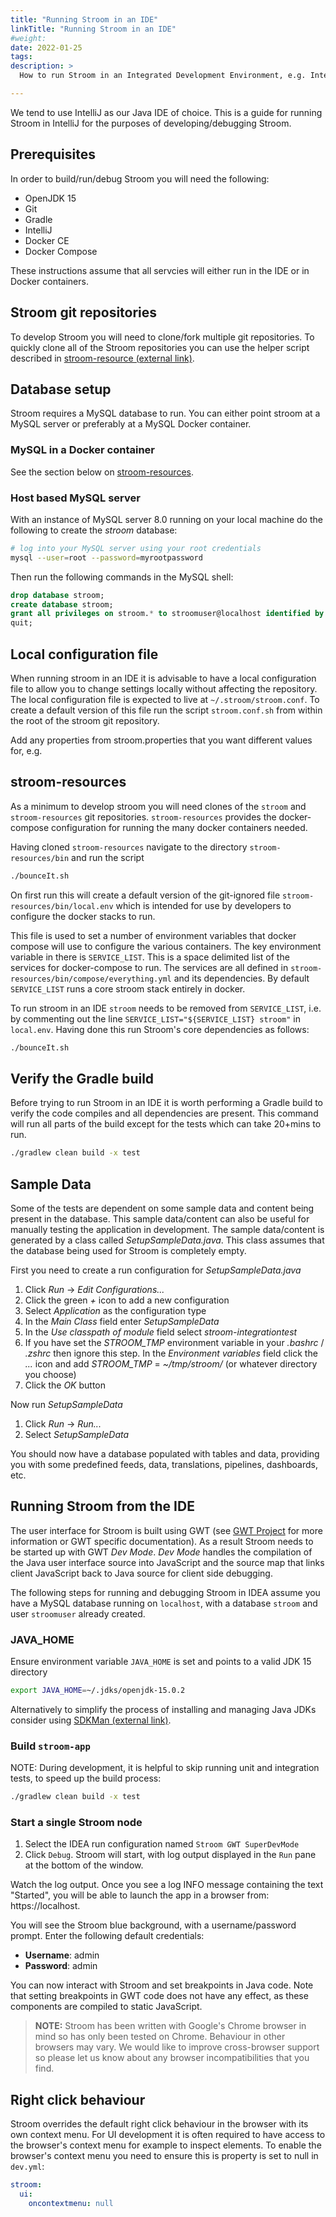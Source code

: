 ```yaml
---
title: "Running Stroom in an IDE"
linkTitle: "Running Stroom in an IDE"
#weight:
date: 2022-01-25
tags: 
description: >
  How to run Stroom in an Integrated Development Environment, e.g. IntelliJ

---
```


We tend to use IntelliJ as our Java IDE of choice.
This is a guide for running Stroom in IntelliJ for the purposes of developing/debugging Stroom.


## Prerequisites

In order to build/run/debug Stroom you will need the following:

 * OpenJDK 15
 * Git
 * Gradle
 * IntelliJ
 * Docker CE
 * Docker Compose

These instructions assume that all servcies will either run in the IDE or in Docker containers.


## Stroom git repositories

To develop Stroom you will need to clone/fork multiple git repositories.
To quickly clone all of the Stroom repositories you can use the helper script described in [stroom-resource (external link)](https://github.com/gchq/stroom-resources/blob/master/README.md).


## Database setup

Stroom requires a MySQL database to run.
You can either point stroom at a MySQL server or preferably at a MySQL Docker container.


### MySQL in a Docker container

See the section below on [stroom-resources](#stroom-resources).


### Host based MySQL server

With an instance of MySQL server 8.0 running on your local machine do the following to create the _stroom_ database:

```bash
# log into your MySQL server using your root credentials
mysql --user=root --password=myrootpassword
```

Then run the following commands in the MySQL shell:

```sql
drop database stroom;
create database stroom;
grant all privileges on stroom.* to stroomuser@localhost identified by 'stroompassword1';
quit;
```


## Local configuration file

When running stroom in an IDE it is advisable to have a local configuration file to allow you to change settings locally without affecting the repository.
The local configuration file is expected to live at `~/.stroom/stroom.conf`.
To create a default version of this file run the script `stroom.conf.sh` from within the root of the stroom git repository.

Add any properties from stroom.properties that you want different values for, e.g.


## stroom-resources

As a minimum to develop stroom you will need clones of the `stroom` and `stroom-resources` git repositories.
`stroom-resources` provides the docker-compose configuration for running the many docker containers needed.

Having cloned `stroom-resources` navigate to the directory `stroom-resources/bin` and run the script

``` bash
./bounceIt.sh
```

On first run this will create a default version of the git-ignored file `stroom-resources/bin/local.env` which is intended for use by developers to configure the docker stacks to run.

This file is used to set a number of environment variables that docker compose will use to configure the various containers.
The key environment variable in there is `SERVICE_LIST`.
This is a space delimited list of the services for docker-compose to run.
The services are all defined in `stroom-resources/bin/compose/everything.yml` and its dependencies.
By default `SERVICE_LIST` runs a core stroom stack entirely in docker. 

To run stroom in an IDE `stroom` needs to be removed from `SERVICE_LIST`, i.e. by commenting out the line `SERVICE_LIST="${SERVICE_LIST} stroom"` in `local.env`.
Having done this run Stroom's core dependencies as follows:

``` bash
./bounceIt.sh
```


## Verify the Gradle build

Before trying to run Stroom in an IDE it is worth performing a Gradle build to verify the code compiles and all dependencies are present.
This command will run all parts of the build except for the tests which can take 20+mins to run.

```bash 
./gradlew clean build -x test
```


## Sample Data

Some of the tests are dependent on some sample data and content being present in the database.  This sample data/content can also be useful for manually testing the application in development.
The sample data/content is generated by a class called _SetupSampleData.java_.
This class assumes that the database being used for Stroom is completely empty.

First you need to create a run configuration for _SetupSampleData.java_

1. Click _Run_ -> _Edit Configurations..._
1. Click the green _+_ icon to add a new configuration
1. Select _Application_ as the configuration type
1. In the _Main Class_ field enter _SetupSampleData_
1. In the _Use classpath of module_ field select _stroom-integrationtest_
1. If you have set the _STROOM_TMP_ environment variable in your _.bashrc_ / _.zshrc_ then ignore this step.  In the _Environment variables_ field click the _..._ icon and add _STROOM_TMP_ = _~/tmp/stroom/_ (or whatever directory you choose)
1. Click the _OK_ button

Now run _SetupSampleData_ 

1. Click _Run_ -> _Run..._
1. Select _SetupSampleData_

You should now have a database populated with tables and data, providing you with some predefined feeds, data, translations, pipelines, dashboards, etc.


## Running Stroom from the IDE

The user interface for Stroom is built using GWT (see [GWT Project](http://www.gwtproject.org/) for more information or GWT specific documentation).
As a result Stroom needs to be started up with GWT _Dev Mode_. _Dev Mode_ handles the compilation of the Java user interface source into JavaScript and the source map that links client JavaScript back to Java source for client side debugging.

The following steps for running and debugging Stroom in IDEA assume you have a MySQL database running on `localhost`, with a database `stroom` and user `stroomuser` already created.

### JAVA_HOME

Ensure environment variable `JAVA_HOME` is set and points to a valid JDK 15 directory

```bash
export JAVA_HOME=~/.jdks/openjdk-15.0.2
```

Alternatively to simplify the process of installing and managing Java JDKs consider using [SDKMan (external link)](https://sdkman.io/install).

### Build `stroom-app`

NOTE: During development, it is helpful to skip running unit and integration tests, to speed up the build process:
```bash
./gradlew clean build -x test
```

### Start a single Stroom node

1. Select the IDEA run configuration named `Stroom GWT SuperDevMode`
1. Click `Debug`. Stroom will start, with log output displayed in the `Run` pane at the bottom of the window.

Watch the log output. Once you see a log INFO message containing the text "Started", you will be able to launch the app in a browser from: https://localhost.

You will see the Stroom blue background, with a username/password prompt. Enter the following default credentials:

* **Username**: admin
* **Password**: admin

You can now interact with Stroom and set breakpoints in Java code. Note that setting breakpoints in GWT code does not
have any effect, as these components are compiled to static JavaScript.

> **NOTE:** Stroom has been written with Google's Chrome browser in mind so has only been tested on Chrome. Behaviour in other browsers may vary. We would like to improve cross-browser support so please let us know about any browser incompatibilities that you find.


## Right click behaviour

Stroom overrides the default right click behaviour in the browser with its own context menu.
For UI development it is often required to have access to the browser's context menu for example to inspect elements.
To enable the browser's context menu you need to ensure this is property is set to null in `dev.yml`:

```yaml
stroom:
  ui:
    oncontextmenu: null
```
